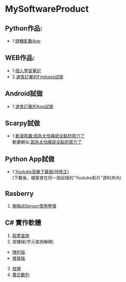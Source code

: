 # MySoftwareProduct
## Python作品:
 * 1.[隨機亂數App](https://github.com/JJDing-Louis/MySoftwareProduct/tree/master/Python)
## WEB作品:
 * 1.[個人學習筆記](https://jjding-louis.github.io/)
 * 2.[速食訂餐的Firebase試做](https://jjnetnewapp.web.app/)
## Android試做
 * 1.[速食訂餐的App試做](https://github.com/JJDing-Louis/Personal-Work-Space/tree/master/Android%20App%20Project/FastFood)
## Scarpy試做
 * 1.[動漫爬蟲:因為太怕痛就全點防禦力了](https://github.com/JJDing-Louis/Personal-Work-Space/tree/master/Python%20Software%20Project/Web%20Scrapy/Animation%20scrapy)   
 動畫網址:[因為太怕痛就全點防禦力了](http://www.99kubo.tv/vod-read-id-146080.html)
## Python App試做
* 1.[Youtube音樂下載器(待修正)](https://github.com/JJDing-Louis/Youtube-Download-Project)   
(下載後，檔案會在同一個目錄的"Youtube影片"資料夾內)

## Rasberry 
1. [樹梅派Sensor使用整理](https://github.com/JJDing-Louis/raseberry-sensor-package)

## C# 實作軟體
1. [股票查詢](https://github.com/JJDing-Louis/Stock_Analysis-)
2. 爬樓梯(字元查詢解碼)
- [陣列版](https://github.com/JJDing-Louis/stair_char_practice)
- [搜尋版](https://github.com/JJDing-Louis/stair_char_practice_searching_Mode)

3. [發牌](https://github.com/JJDing-Louis/RandomCard)
4. [費氏數列](https://github.com/JJDing-Louis/Fibonacci_series_practice)
